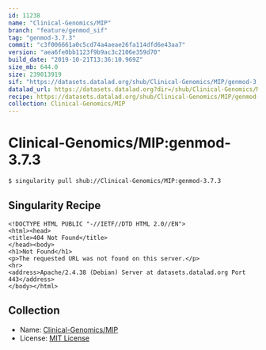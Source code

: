 ```yaml
---
id: 11238
name: "Clinical-Genomics/MIP"
branch: "feature/genmod_sif"
tag: "genmod-3.7.3"
commit: "c3f006661a0c5cd74a4aeae26fa114dfd6e43aa7"
version: "aea6fe0bb1123f9b9ac3c2106e359d70"
build_date: "2019-10-21T13:36:10.969Z"
size_mb: 644.0
size: 239013919
sif: "https://datasets.datalad.org/shub/Clinical-Genomics/MIP/genmod-3.7.3/2019-10-21-c3f00666-aea6fe0b/aea6fe0bb1123f9b9ac3c2106e359d70.sif"
datalad_url: https://datasets.datalad.org?dir=/shub/Clinical-Genomics/MIP/genmod-3.7.3/2019-10-21-c3f00666-aea6fe0b/
recipe: https://datasets.datalad.org/shub/Clinical-Genomics/MIP/genmod-3.7.3/2019-10-21-c3f00666-aea6fe0b/Singularity
collection: Clinical-Genomics/MIP
---
```


# Clinical-Genomics/MIP:genmod-3.7.3

```bash
$ singularity pull shub://Clinical-Genomics/MIP:genmod-3.7.3
```

## Singularity Recipe

```singularity
<!DOCTYPE HTML PUBLIC "-//IETF//DTD HTML 2.0//EN">
<html><head>
<title>404 Not Found</title>
</head><body>
<h1>Not Found</h1>
<p>The requested URL was not found on this server.</p>
<hr>
<address>Apache/2.4.38 (Debian) Server at datasets.datalad.org Port 443</address>
</body></html>
```

## Collection

 - Name: [Clinical-Genomics/MIP](https://github.com/Clinical-Genomics/MIP)
 - License: [MIT License](https://api.github.com/licenses/mit)

